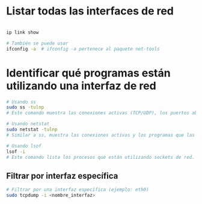 # Listar todas las interfaces de red

```bash

ip link show

# También se puede usar
ifconfig -a  # ifconfig -a pertenece al paquete net-tools
```

# Identificar qué programas están utilizando una interfaz de red
```bash
# Usando ss
sudo ss -tulnp
# Este comando muestra las conexiones activas (TCP/UDP), los puertos abiertos y los programas asociados.

# Usando netstat
sudo netstat -tulnp
# Similar a ss, muestra las conexiones activas y los programas que las utilizan

# Usando lsof
lsof -i
# Este comando lista los procesos que están utilizando sockets de red.
```

## Filtrar por interfaz específica
```bash
# Filtrar por una interfaz específica (ejemplo: eth0)
sudo tcpdump -i <nombre_interfaz>
```